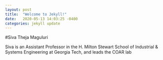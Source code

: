 ```yaml
---
layout: post
title:  "Welcome to Jekyll!"
date:   2020-05-13 14:03:25 -0400
categories: jekyll update
---
```


#Siva Theja Maguluri

Siva is an Assistant Professor in the H. Milton Stewart School of Industrial & Systems Engineering at Georgia Tech, and leads the COAR lab
